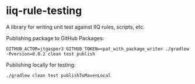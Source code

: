 # iiq-rule-testing
A library for writing unit test against IIQ rules, scripts, etc.

Publishing package to GitHub Packages:

```shell
GITHUB_ACTOR=jtgasper3 GITHUB_TOKEN=<pat_with_package_write> ./gradlew -Pversion=0.0.2 clean test publish
```

Publishing locally for testing:

```shell
./gradlew clean test publishToMavenLocal
```